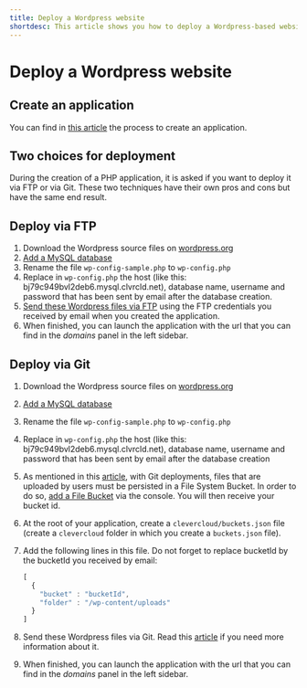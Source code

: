 ```yaml
---
title: Deploy a Wordpress website
shortdesc: This article shows you how to deploy a Wordpress-based website on the Clever Cloud.
---
```


# Deploy a Wordpress website

## Create an application

You can find in [this article](/clever-cloud-overview/add-application/#create-an-application) the process to create an application.


## Two choices for deployment

During the creation of a PHP application, it is asked if you want to deploy it via FTP or via Git. These two techniques have their own pros and cons but have the same end result.

## Deploy via FTP

1. Download the Wordpress source files on [wordpress.org](http://wordpress.org)
2. [Add a MySQL database](/databases-and-services/add-service/)
3. Rename the file `wp-config-sample.php` to `wp-config.php`
4. Replace in `wp-config.php` the host (like this: bj79c949bvl2deb6.mysql.clvrcld.net), database name, username and password that has been sent by email after the database creation.
3. [Send these Wordpress files via FTP](/clever-cloud-overview/add-application/#ftp-deployment) using the FTP credentials you received by email when you created the application.
6. When finished, you can launch the application with the url that you can find in the *domains* panel in the left sidebar.


## Deploy via Git

1. Download the Wordpress source files on [wordpress.org](http://wordpress.org)
2. [Add a MySQL database](/databases-and-services/add-service/)
3. Rename the file `wp-config-sample.php` to `wp-config.php`
4. Replace in `wp-config.php` the host (like this: bj79c949bvl2deb6.mysql.clvrcld.net), database name, username and password that has been sent by email after the database creation
5. As mentioned in this [article](/databases-and-services/fs-buckets/), with Git deployments, files that are uploaded by users must be persisted in a File System Bucket. In order to do so, [add a File Bucket](/databases-and-services/add-service/) via the console. You will then receive your bucket id.
6. At the root of your application, create a `clevercloud/buckets.json` file (create a `clevercloud` folder in which you create a `buckets.json` file).
7. Add the following lines in this file. Do not forget to replace bucketId by the bucketId you received by email:

    ```javascript
    [
      {
        "bucket" : "bucketId",
        "folder" : "/wp-content/uploads"
      }
    ]
    ```

5. Send these Wordpress files via Git. Read this [article](/clever-cloud-overview/add-application/#git-deployment) if you need more information about it.
6. When finished, you can launch the application with the url that you can find in the *domains* panel in the left sidebar.
